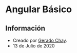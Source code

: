 # Angular Básico
## Información
- Creado por [Gerado Chay](https://github.com/gerchay).
- 13 de Julio de 2020